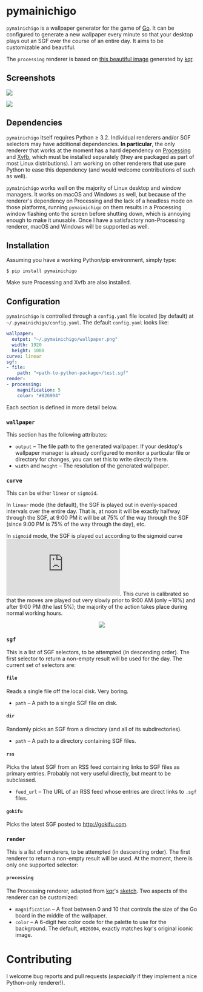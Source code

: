 # pymainichigo

`pymainichigo` is a wallpaper generator for the game of [Go](https://en.wikipedia.org/wiki/Go_(game)). It can be configured to generate a new wallpaper every minute so that your desktop plays out an SGF over the course of an entire day. It aims to be customizable and beautiful.

The `processing` renderer is based on [this beautiful image](http://i.solidfiles.net/c6a7786a19.jpg) generated by [kqr](http://github.com/kqr).

## Screenshots

![](http://apetresc-screenshot.s3.amazonaws.com/2017-09-11-21:40:24.png)

![](http://apetresc-screenshot.s3.amazonaws.com/2017-09-11-21:38:25.png)

## Dependencies

`pymainichigo` itself requires Python ≥ 3.2. Individual renderers and/or SGF selectors may have additional dependencies. **In particular**, the only renderer that works at the moment has a hard dependency on [Processing](https://processing.org/) and [Xvfb](https://www.x.org/archive/X11R7.6/doc/man/man1/Xvfb.1.xhtml), which must be installed separately (they are packaged as part of most Linux distributions). I am working on other renderers that use pure Python to ease this dependency (and would welcome contributions of such as well).

`pymainichigo` works well on the majority of Linux desktop and window managers. It works on macOS and Windows as well, but because of the renderer's dependency on Processing and the lack of a headless mode on those platforms, running `pymainichigo` on them results in a Processing window flashing onto the screen before shutting down, which is annoying enough to make it unusable. Once I have a satisfactory non-Processing renderer, macOS and Windows will be supported as well.

## Installation

Assuming you have a working Python/pip environment, simply type:
```
$ pip install pymainichigo
```

Make sure Processing and Xvfb are also installed.

## Configuration

`pymainichigo` is controlled through a `config.yaml` file located (by default) at `~/.pymainichigo/config.yaml`. The default `config.yaml` looks like:

```yaml
wallpaper:
  output: "~/.pymainichigo/wallpaper.png"
  width: 1920
  height: 1080
curve: linear
sgf:
- file:
    path: "<path-to-python-package>/test.sgf"
render:
- processing:
    magnification: 5
    color: "#826904"
```

Each section is defined in more detail below.

### `wallpaper`

This section has the following attributes:
  - `output` – The file path to the generated wallpaper. If your desktop's wallpaper manager is already configured to monitor a particular file or directory for changes, you can set this to write directly there.
  - `width` and `height` – The resolution of the generated wallpaper.

### `curve`

This can be either `linear` or `sigmoid`.

In `linear` mode (the default), the SGF is played out in evenly-spaced intervals over the entire day. That is, at noon it will be exactly halfway through the SGF, at 9:00 PM it will be at 75% of the way through the SGF (since 9:00 PM is 75% of the way through the day), etc.

In `sigmoid` mode, the SGF is played out according to the sigmoid curve ![sigmoid](https://latex.codecogs.com/gif.latex?%5Cfrac%7B1%7D%7B1%20&plus;%20e%5E%7B-12x%20&plus;%206%7D%7D). This curve is calibrated so that the moves are played out very slowly prior to 9:00 AM (only ~18%) and after 9:00 PM (the last 5%); the majority of the action takes place during normal working hours.
<p align="center">
  <img src="http://apetresc-screenshot.s3.amazonaws.com/2017-09-11-20:48:36.png">
</p>

### `sgf`

This is a list of SGF selectors, to be attempted (in descending order). The first selector to return a non-empty result will be used for the day. The current set of selectors are:

#### `file`

Reads a single file off the local disk. Very boring.
  - `path` – A path to a single SGF file on disk.

#### `dir`

Randomly picks an SGF from a directory (and all of its subdirectories).
  - `path` – A path to a directory containing SGF files.

#### `rss`

Picks the latest SGF from an RSS feed containing links to SGF files as primary entries. Probably not very useful directly, but meant to be subclassed.
  - `feed_url` – The URL of an RSS feed whose entries are direct links to `.sgf` files.


#### `gokifu`
Picks the latest SGF posted to http://gokifu.com.

### `render`

This is a list of renderers, to be attempted (in descending order). The first renderer to return a non-empty result will be used. At the moment, there is only one supported selector:

#### `processing`

The Processing renderer, adapted from [kqr](http://github.com/kqr)'s [sketch](https://github.com/kqr/gists/blob/master/algorithms/proceduralgeneration/goboard.pde). Two aspects of the renderer can be customized:
  - `magnification` – A float between 0 and 10 that controls the size of the Go board in the middle of the wallpaper.
  - `color` – A 6-digit hex color code for the palette to use for the background. The default, `#826904`, exactly matches kqr's original iconic image.

# Contributing

I welcome bug reports and pull requests (_especially_ if they implement a nice Python-only renderer!).
